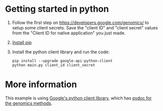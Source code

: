 # Getting started in python

1. Follow the first step on https://developers.google.com/genomics/ to setup
 some client secrets. Save the "client ID" and "client secret" values from the
"Client ID for native application" you just made.

2. [Install pip](http://www.pip-installer.org/en/latest/installing.html)
3. Install the python client library and run the code:

    ```
    pip install --upgrade google-api-python-client
    python main.py client_id client_secret
    ```


# More information

This example is using [Google's python client library](https://developers.google.com/api-client-library/python/), which has [pydoc for the genomics methods](https://developers.google.com/resources/api-libraries/documentation/genomics/v1beta/python/latest/).
